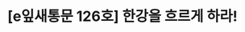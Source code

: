 ---
href: 'https://stibee.com/api/v1.0/emails/share/q6LvmXL7ssV-e9r18tYu064e7d85OA==#new_tab'
title: '[e잎새통문 126호] 한강을 흐르게 하라!'
img: '/_assets/126.jpg'
---
